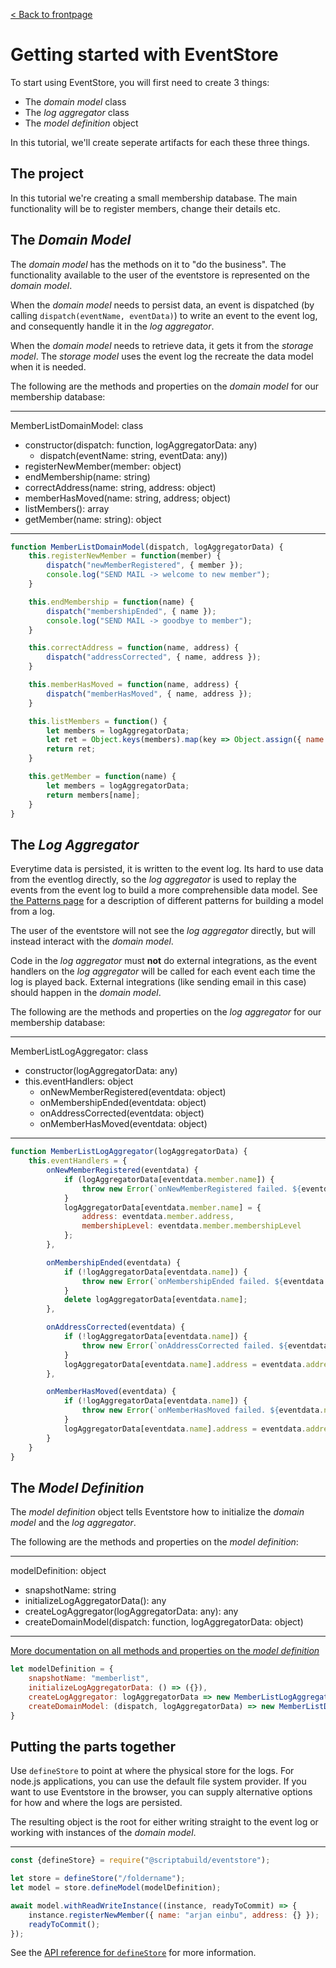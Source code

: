 [< Back to frontpage](./index.md)

# Getting started with EventStore
To start using EventStore, you will first need to create 3 things:
- The _domain model_ class
- The _log aggregator_ class
- The _model definition_ object

In this tutorial, we'll create seperate artifacts for each these three things.

## The project
In this tutorial we're creating a small membership database. The main functionality will be to register members, change their details etc.

## The _Domain Model_
The _domain model_ has the methods on it to "do the business". The functionality available to the user of the eventstore is represented on the _domain model_.

When the _domain model_ needs to persist data, an event is dispatched (by calling `dispatch(eventName, eventData)`) to write an event to the event log, and consequently handle it in the _log aggregator_.

When the _domain model_ needs to retrieve data, it gets it from the _storage model_. The _storage model_ uses the event log the recreate the data model when it is needed.

The following are the methods and properties on the _domain model_ for our membership database:

---
MemberListDomainModel: class
- constructor(dispatch: function, logAggregatorData: any)
	- dispatch(eventName: string, eventData: any))
- registerNewMember(member: object)
- endMembership(name: string)
- correctAddress(name: string, address: object)
- memberHasMoved(name: string, address; object)
- listMembers(): array
- getMember(name: string): object

---
```javascript
function MemberListDomainModel(dispatch, logAggregatorData) {
	this.registerNewMember = function(member) {
		dispatch("newMemberRegistered", { member });
		console.log("SEND MAIL -> welcome to new member");
	}

	this.endMembership = function(name) {
		dispatch("membershipEnded", { name });
		console.log("SEND MAIL -> goodbye to member");
	}

	this.correctAddress = function(name, address) {
		dispatch("addressCorrected", { name, address });
	}

	this.memberHasMoved = function(name, address) {
		dispatch("memberHasMoved", { name, address });
	}

	this.listMembers = function() {
		let members = logAggregatorData;
		let ret = Object.keys(members).map(key => Object.assign({ name: key }, members[key]));
		return ret;
	}

	this.getMember = function(name) {
		let members = logAggregatorData;
		return members[name];
	}
}
```

## The _Log Aggregator_
Everytime data is persisted, it is written to the event log. Its hard to use data from the eventlog directly, so the _log aggregator_ is used to replay the events from the event log to build a more comprehensible data model. See [the Patterns page](./patterns.md) for a description of different patterns for building a model from a log.

The user of the eventstore will not see the _log aggregator_ directly, but will instead interact with the _domain model_.

Code in the _log aggregator_ must __not__ do external integrations, as the event handlers on the _log aggregator_ will be called for each event each time the log is played back. External integrations (like sending email in this case) should happen in the _domain model_.

The following are the methods and properties on the _log aggregator_ for our membership database:

---
MemberListLogAggregator: class
- constructor(logAggregatorData: any)
- this.eventHandlers: object
	- onNewMemberRegistered(eventdata: object)
	- onMembershipEnded(eventdata: object)
	- onAddressCorrected(eventdata: object)
	- onMemberHasMoved(eventdata: object)

---
```javascript
function MemberListLogAggregator(logAggregatorData) {
	this.eventHandlers = {
		onNewMemberRegistered(eventdata) {
			if (logAggregatorData[eventdata.member.name]) {
				throw new Error(`onNewMemberRegistered failed. ${eventdata.member.name} is already a member.`)
			}
			logAggregatorData[eventdata.member.name] = {
				address: eventdata.member.address,
				membershipLevel: eventdata.member.membershipLevel
			};
		},

		onMembershipEnded(eventdata) {
			if (!logAggregatorData[eventdata.name]) {
				throw new Error(`onMembershipEnded failed. ${eventdata.name} is not a member.`)
			}
			delete logAggregatorData[eventdata.name];
		},

		onAddressCorrected(eventdata) {
			if (!logAggregatorData[eventdata.name]) {
				throw new Error(`onAddressCorrected failed. ${eventdata.name} is not a member.`)
			}
			logAggregatorData[eventdata.name].address = eventdata.address;
		},

		onMemberHasMoved(eventdata) {
			if (!logAggregatorData[eventdata.name]) {
				throw new Error(`onMemberHasMoved failed. ${eventdata.name} is not a member.`)
			}
			logAggregatorData[eventdata.name].address = eventdata.address;
		}
	}
}
```

## The _Model Definition_
The _model definition_ object tells Eventstore how to initialize the _domain model_ and the _log aggregator_.

The following are the methods and properties on the _model definition_:

---
modelDefinition: object
- snapshotName: string
- initializeLogAggregatorData(): any
- createLogAggregator(logAggregatorData: any): any
- createDomainModel(dispatch: function, logAggregatorData: object)

---
[More documentation on all methods and properties on the _model definition_](./modelDefinition.md)

```javascript
let modelDefinition = {
	snapshotName: "memberlist",
	initializeLogAggregatorData: () => ({}),
	createLogAggregator: logAggregatorData => new MemberListLogAggregator(logAggregatorData),
	createDomainModel: (dispatch, logAggregatorData) => new MemberListDomainModel(dispatch, logAggregatorData)
}
```

## Putting the parts together
Use `defineStore` to point at where the physical store for the logs. For node.js applications, you can use the default file system provider. If you want to use Eventstore in the browser, you can supply alternative options for how and where the logs are persisted.

The resulting object is the root for either writing straight to the event log or working with instances of the _domain model_.

---
```javascript
const {defineStore} = require("@scriptabuild/eventstore");

let store = defineStore("/foldername");
let model = store.defineModel(modelDefinition);

await model.withReadWriteInstance((instance, readyToCommit) => {
	instance.registerNewMember({ name: "arjan einbu", address: {} });
	readyToCommit();
});
```

See the [API reference for `defineStore`](./defineStore.md) for more information. 


